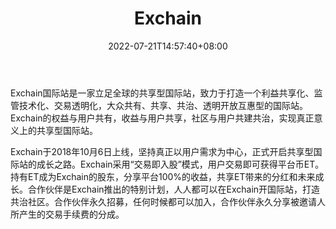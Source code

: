 ﻿---
weight: 
title: "Exchain"
description: "Exchain国际站是一家立足全球的…"
date: 2022-07-21T14:57:40+08:00
lastmod: 2022-07-21T14:57:40+08:00
draft: false
authors: ["Simon"]
featuredImage: "exchain.jpg"
link: "www.exchain.com"
tags: ["交易所","Exchain"]
categories: ["navigation"]
navigation: ["交易所"]
lightgallery: true
toc: true
pinned: false
recommend: false
recommend1: false
---
Exchain国际站是一家立足全球的共享型国际站，致力于打造一个利益共享化、监管技术化、交易透明化，大众共有、共享、共治、透明开放互惠型的国际站。Exchain的权益与用户共有，收益与用户共享，社区与用户共建共治，实现真正意义上的共享型国际站。

Exchain于2018年10月6日上线，坚持真正以用户需求为中心，正式开启共享型国际站的成长之路。Exchain采用“交易即入股”模式，用户交易即可获得平台币ET。持有ET成为Exchain的股东，分享平台100%的收益，共享ET带来的分红和未来成长。合作伙伴是Exchain推出的特别计划，人人都可以在Exchain开国际站，打造共治社区。合作伙伴永久招募，任何时候都可以加入，合作伙伴永久分享被邀请人所产生的交易手续费的分成。